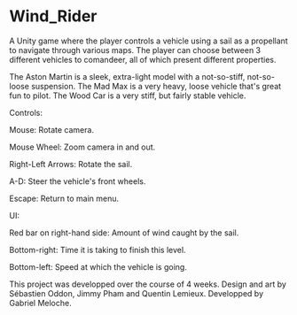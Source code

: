 # Wind_Rider
A Unity game where the player controls a vehicle using a sail as a propellant to navigate through various maps. The player can choose between 3 different vehicles to comandeer, all of which present different properties.

The Aston Martin is a sleek, extra-light model with a not-so-stiff, not-so-loose suspension.
The Mad Max is a very heavy, loose vehicle that's great fun to pilot.
The Wood Car is a very stiff, but fairly stable vehicle.

Controls:

  Mouse: Rotate camera.

  Mouse Wheel: Zoom camera in and out.

  Right-Left Arrows: Rotate the sail.

  A-D: Steer the vehicle's front wheels.

  Escape: Return to main menu.

UI:

  Red bar on right-hand side: Amount of wind caught by the sail.
  
  Bottom-right: Time it is taking to finish this level.
  
  Bottom-left: Speed at which the vehicle is going.
  
This project was developped over the course of 4 weeks. Design and art by Sébastien Oddon, Jimmy Pham and Quentin Lemieux. Developped by Gabriel Meloche.
